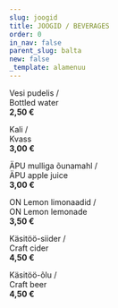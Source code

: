 ```yaml
---
slug: joogid
title: JOOGID / BEVERAGES
order: 0
in_nav: false
parent_slug: balta
new: false
_template: alamenuu
---
```


Vesi pudelis /\
Bottled water\
**2,50 €**

Kali /\
Kvass\
**3,00 €**

ÄPU mulliga õunamahl /\
ÄPU apple juice\
**3,00 €**

ON Lemon limonaadid /\
ON Lemon lemonade\
**3,50 €**

Käsitöö-siider /\
Craft cider\
**4,50 €**

Käsitöö-õlu /\
Craft beer\
**4,50 €**
